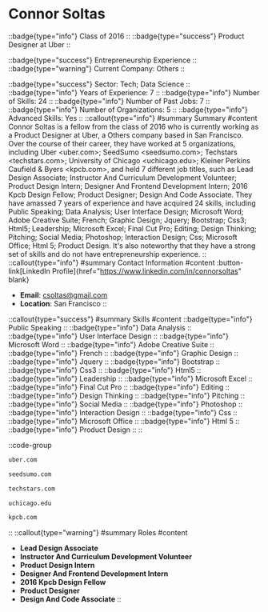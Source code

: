 # Connor Soltas
::badge{type="info"}
Class of 2016
::
::badge{type="success"}
Product Designer at Uber
::

::badge{type="success"}
Entrepreneurship Experience
::
::badge{type="warning"}
Current Company: Others
::

::badge{type="success"}
Sector: Tech; Data Science
::
::badge{type="info"}
Years of Experience: 7
::
::badge{type="info"}
Number of Skills: 24
::
::badge{type="info"}
Number of Past Jobs: 7
::
::badge{type="info"}
Number of Organizations: 5
::
::badge{type="info"}
Advanced Skills: Yes
::
::callout{type="info"}
#summary
Summary
#content
Connor Soltas is a fellow from the class of 2016 who is currently working as a Product Designer at Uber, a Others company based in San Francisco. Over the course of their career, they have worked at 5 organizations, including Uber <uber.com>; SeedSumo <seedsumo.com>; Techstars <techstars.com>; University of Chicago <uchicago.edu>; Kleiner Perkins Caufield & Byers <kpcb.com>, and held 7 different job titles, such as Lead Design Associate; Instructor And Curriculum Development Volunteer; Product Design Intern; Designer And Frontend Development Intern; 2016 Kpcb Design Fellow; Product Designer; Design And Code Associate. They have amassed 7 years of experience and have acquired 24 skills, including Public Speaking; Data Analysis; User Interface Design; Microsoft Word; Adobe Creative Suite; French; Graphic Design; Jquery; Bootstrap; Css3; Html5; Leadership; Microsoft Excel; Final Cut Pro; Editing; Design Thinking; Pitching; Social Media; Photoshop; Interaction Design; Css; Microsoft Office; Html 5; Product Design. It's also noteworthy that they have a strong set of skills and do not have entrepreneurship experience.
::
::callout{type="info"}
#summary
Contact Information
#content
:button-link[LinkedIn Profile]{href="https://www.linkedin.com/in/connorsoltas" blank}
- **Email**: csoltas@gmail.com
- **Location**: San Francisco
::

::callout{type="success"}
#summary
Skills
#content
::badge{type="info"}
Public Speaking
::
::badge{type="info"}
Data Analysis
::
::badge{type="info"}
User Interface Design
::
::badge{type="info"}
Microsoft Word
::
::badge{type="info"}
Adobe Creative Suite
::
::badge{type="info"}
French
::
::badge{type="info"}
Graphic Design
::
::badge{type="info"}
Jquery
::
::badge{type="info"}
Bootstrap
::
::badge{type="info"}
Css3
::
::badge{type="info"}
Html5
::
::badge{type="info"}
Leadership
::
::badge{type="info"}
Microsoft Excel
::
::badge{type="info"}
Final Cut Pro
::
::badge{type="info"}
Editing
::
::badge{type="info"}
Design Thinking
::
::badge{type="info"}
Pitching
::
::badge{type="info"}
Social Media
::
::badge{type="info"}
Photoshop
::
::badge{type="info"}
Interaction Design
::
::badge{type="info"}
Css
::
::badge{type="info"}
Microsoft Office
::
::badge{type="info"}
Html 5
::
::badge{type="info"}
Product Design
::
::

::code-group
```bash [Uber]
uber.com
```
```bash [SeedSumo]
seedsumo.com
```
```bash [Techstars]
techstars.com
```
```bash [University of Chicago]
uchicago.edu
```
```bash [Kleiner Perkins Caufield & Byers]
kpcb.com
```
::
::callout{type="warning"}
#summary
Roles
#content
- **Lead Design Associate**
- **Instructor And Curriculum Development Volunteer**
- **Product Design Intern**
- **Designer And Frontend Development Intern**
- **2016 Kpcb Design Fellow**
- **Product Designer**
- **Design And Code Associate**
::


